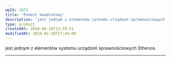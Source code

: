 ```yaml
---
wpId: 1672
title: 'Podest kwadratowy'
description: 'jest jednym z elementów systemu urządzeń sprawnościowych Sthenos.'
type: product
createdAt: 2018-08-10T13:59:51
modifiedAt: 2024-02-29T17:44:00
---
```



jest jednym z elementów systemu urządzeń sprawnościowych Sthenos.

* * *